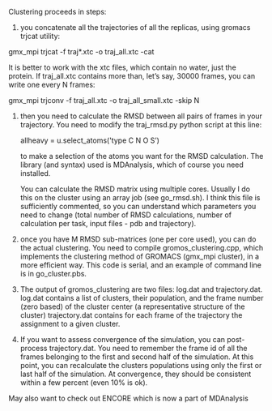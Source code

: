 Clustering proceeds in steps:

1) you concatenate all the trajectories of all the replicas, using gromacs trjcat utility:

gmx_mpi trjcat -f traj*.xtc -o traj_all.xtc -cat

It is better to work with the xtc files, which contain no water, just the protein.
If traj_all.xtc contains more than, let’s say, 30000 frames, you can write one every N frames:

gmx_mpi trjconv -f traj_all.xtc -o traj_all_small.xtc -skip N

1) then you need to calculate the RMSD between all pairs of frames in your trajectory.
    You need to modify the traj_rmsd.py python script at this line:

    allheavy = u.select_atoms('type C N O S’)

    to make a selection of the atoms you want for the RMSD calculation.
    The library (and syntax) used is MDAnalysis, which of course you need installed.

    You can calculate the RMSD matrix using multiple cores.
    Usually I do this on the cluster using an array job (see go_rmsd.sh).
    I think this file is sufficiently commented, so you can understand which parameters you need
    to change (total number of RMSD calculations, number of calculation per task, input files - pdb and trajectory).

2) once you have M RMSD sub-matrices (one per core used), you can do the actual clustering.
    You need to compile gromos_clustering.cpp, which implements the clustering method of GROMACS (gmx_mpi cluster), in a more efficient way.
    This code is serial, and an example of command line is in go_cluster.pbs.

3) The output of gromos_clustering are two files: log.dat and trajectory.dat.
     log.dat contains a list of clusters, their population, and the frame number (zero based) of the cluster center
    (a representative structure of the cluster)
    trajectory.dat contains for each frame of the trajectory the assignment to a given cluster.

4) If you want to assess convergence of the simulation, you can post-process trajectory.dat.
    You need to remember the frame id of all the frames belonging to the first and second half of the simulation.
    At this point, you can recalculate the clusters populations using only the first or last half of the simulation.
    At convergence, they should be consistent within a few percent (even 10% is ok).


May also want to check out ENCORE which is now a part of MDAnalysis
